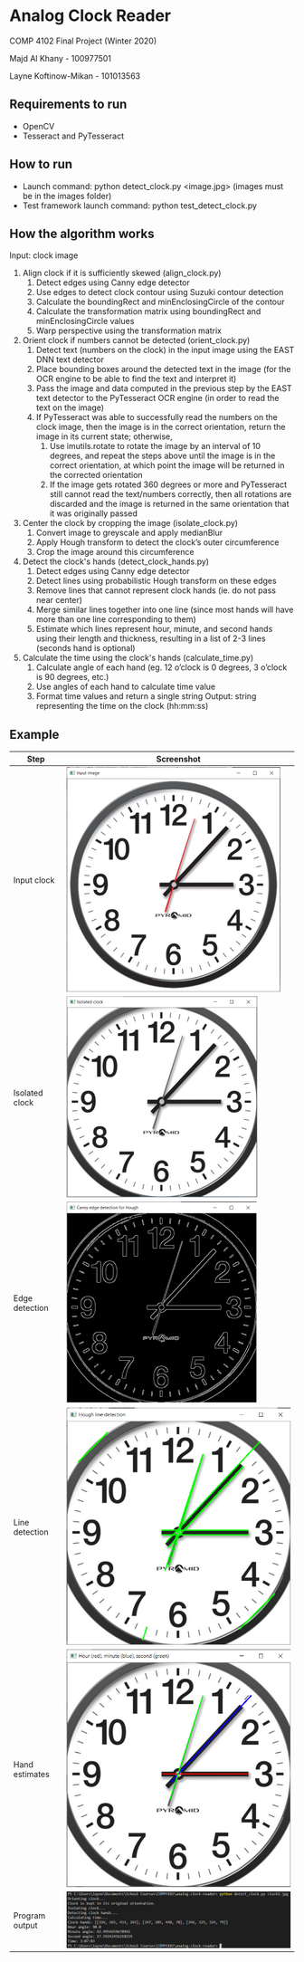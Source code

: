 # Analog Clock Reader
COMP 4102 Final Project (Winter 2020)

Majd Al Khany - 100977501

Layne Koftinow-Mikan - 101013563

## Requirements to run
- OpenCV
- Tesseract and PyTesseract

## How to run
- Launch command: python detect_clock.py <image.jpg> (images must be in the images folder)
- Test framework launch command: python test_detect_clock.py

## How the algorithm works
Input: clock image
1. Align clock if it is sufficiently skewed (align_clock.py)
    1. Detect edges using Canny edge detector
    2. Use edges to detect clock contour using Suzuki contour detection
    3. Calculate the boundingRect and minEnclosingCircle of the contour
    4. Calculate the transformation matrix using boundingRect and minEnclosingCircle values
    5. Warp perspective using the transformation matrix
2. Orient clock if numbers cannot be detected (orient_clock.py)
    1. Detect text (numbers on the clock) in the input image using the EAST DNN text detector
    2. Place bounding boxes around the detected text in the image (for the OCR engine to be able to find the text and interpret it)
    3. Pass the image and data computed in the previous step by the EAST text detector to the PyTesseract OCR engine (in order to read the text on the image)
    4. If PyTesseract was able to successfully read the numbers on the clock image, then the image is in the correct orientation, return the image in its current state; otherwise,
        1. Use imutils.rotate to rotate the image by an interval of 10 degrees, and repeat the steps above until the image is in the correct orientation, at which point the image will be returned in the corrected orientation
        2. If the image gets rotated 360 degrees or more and PyTesseract still cannot read the text/numbers correctly, then all rotations are discarded and the image is returned in the same orientation that it was originally passed
3. Center the clock by cropping the image (isolate_clock.py)
    1. Convert image to greyscale and apply medianBlur
    2. Apply Hough transform to detect the clock’s outer circumference
    3. Crop the image around this circumference
4. Detect the clock's hands (detect_clock_hands.py)
    1. Detect edges using Canny edge detector
    2. Detect lines using probabilistic Hough transform on these edges
    3. Remove lines that cannot represent clock hands (ie. do not pass near center)
    4. Merge similar lines together into one line (since most hands will have more than one line corresponding to them)
    5. Estimate which lines represent hour, minute, and second hands using their length and thickness, resulting in a list of 2-3 lines (seconds hand is optional)
5. Calculate the time using the clock's hands (calculate_time.py)
    1. Calculate angle of each hand (eg. 12 o’clock is 0 degrees, 3 o’clock is 90 degrees, etc.)
    2. Use angles of each hand to calculate time value
    3. Format time values and return a single string
Output: string representing the time on the clock (hh:mm:ss)

## Example
Step | Screenshot
------------ | -------------
Input clock | ![Input image](https://github.com/majdalkhany/analog-clock-reader/blob/master/README_images/img1.png)
Isolated clock | ![Isolated image](https://github.com/majdalkhany/analog-clock-reader/blob/master/README_images/img2.png)
Edge detection | ![Edge detection](https://github.com/majdalkhany/analog-clock-reader/blob/master/README_images/img3.png)
Line detection | ![Line detection](https://github.com/majdalkhany/analog-clock-reader/blob/master/README_images/img4.png)
Hand estimates | ![Hand estimates](https://github.com/majdalkhany/analog-clock-reader/blob/master/README_images/img5.png)
Program output | ![Program output](https://github.com/majdalkhany/analog-clock-reader/blob/master/README_images/img6.png)
